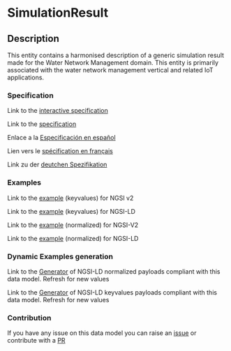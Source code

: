 # SimulationResult

## Description 

This entity contains a harmonised description of a generic simulation result made for the Water Network Management domain. This entity is primarily associated with the water network management vertical and related IoT applications.
### Specification

Link to the [interactive specification](https://swagger.lab.fiware.org/?url=https://github.com/smart-data-models/dataModel.WaterDistributionManagementEPANET/blob/master/SimulationResult/swagger.yaml)

Link to the [specification](https://github.com/smart-data-models/dataModel.WaterDistributionManagementEPANET/blob/master/SimulationResult/doc/spec.md)

Enlace a la [Especificación en español](https://github.com/smart-data-models/dataModel.WaterDistributionManagementEPANET/blob/master/SimulationResult/doc/spec_ES.md)

Lien vers le [spécification en français](https://github.com/smart-data-models/dataModel.WaterDistributionManagementEPANET/blob/master/SimulationResult/doc/spec_FR.md)

Link zu der [deutchen Spezifikation](https://github.com/smart-data-models/dataModel.WaterDistributionManagementEPANET/blob/master/SimulationResult/doc/spec_DE.md)
### Examples

Link to the [example](https://github.com/smart-data-models/dataModel.WaterDistributionManagementEPANET/blob/master/SimulationResult/examples/example.json) (keyvalues) for NGSI v2

Link to the [example](https://github.com/smart-data-models/dataModel.WaterDistributionManagementEPANET/blob/master/SimulationResult/examples/example.jsonld) (keyvalues) for NGSI-LD

Link to the [example](https://github.com/smart-data-models/dataModel.WaterDistributionManagementEPANET/blob/master/SimulationResult/examples/example-normalized.json) (normalized) for NGSI-V2

Link to the [example](https://github.com/smart-data-models/dataModel.WaterDistributionManagementEPANET/blob/master/SimulationResult/examples/example-normalized.jsonld) (normalized) for NGSI-LD
### Dynamic Examples generation

Link to the [Generator](https://smartdatamodels.org/extra/ngsi-ld_generator_v0.92.php?schemaUrl=https://raw.githubusercontent.com/smart-data-models/dataModel.WaterDistributionManagementEPANET/master/SimulationResult/schema.json&email=info@smartdatamodels.org) of NGSI-LD normalized payloads compliant with this data model. Refresh for new values

Link to the [Generator](https://smartdatamodels.org/extra/ngsi-ld_generator_keyvalues_v0.92.php?schemaUrl=https://raw.githubusercontent.com/smart-data-models/dataModel.WaterDistributionManagementEPANET/master/SimulationResult/schema.json&email=info@smartdatamodels.org) of NGSI-LD keyvalues payloads compliant with this data model. Refresh for new values
### Contribution

 If you have any issue on this data model you can raise an [issue](https://github.com/smart-data-models/dataModel.WaterDistributionManagementEPANET/issues)  or contribute with a [PR](https://github.com/smart-data-models/dataModel.WaterDistributionManagementEPANET/pulls)